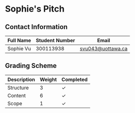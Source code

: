 # Sophie's Pitch

## Contact Information

| Full Name | Student Number | Email |
|------|------|------|
| Sophie Vu | 300113938| svu043@uottawa.ca |


## Grading Scheme

| Description | Weight | Completed | 
|------|------|------|
| Structure | 3 | &check; |
| Content | 6 | &check; |
| Scope | 1 | &check; |

